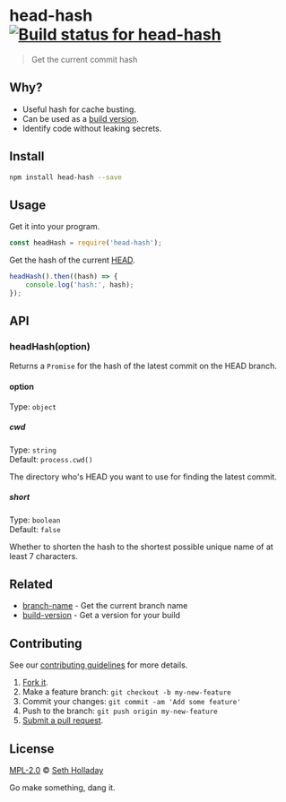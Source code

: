 # head-hash [![Build status for head-hash](https://img.shields.io/circleci/project/sholladay/head-hash/master.svg "Build Status")](https://circleci.com/gh/sholladay/head-hash "Builds")

> Get the current commit hash

## Why?

 - Useful hash for cache busting.
 - Can be used as a [build version](https://github.com/sholladay/build-version).
 - Identify code without leaking secrets.

## Install

```sh
npm install head-hash --save
```

## Usage

Get it into your program.

```js
const headHash = require('head-hash');
```

Get the hash of the current [HEAD](http://stackoverflow.com/a/2529982 "The git HEAD is the current commit.").

```js
headHash().then((hash) => {
    console.log('hash:', hash);
});
```

## API

### headHash(option)

Returns a `Promise` for the hash of the latest commit on the HEAD branch.

#### option

Type: `object`

##### cwd

Type: `string`<br>
Default: `process.cwd()`

The directory who's HEAD you want to use for finding the latest commit.

##### short

Type: `boolean`<br>
Default: `false`

Whether to shorten the hash to the shortest possible unique name of at least 7 characters.

## Related

 - [branch-name](https://github.com/sholladay/branch-name) - Get the current branch name
 - [build-version](https://github.com/sholladay/build-version) - Get a version for your build

## Contributing

See our [contributing guidelines](https://github.com/sholladay/head-hash/blob/master/CONTRIBUTING.md "Guidelines for participating in this project") for more details.

1. [Fork it](https://github.com/sholladay/head-hash/fork).
2. Make a feature branch: `git checkout -b my-new-feature`
3. Commit your changes: `git commit -am 'Add some feature'`
4. Push to the branch: `git push origin my-new-feature`
5. [Submit a pull request](https://github.com/sholladay/head-hash/compare "Submit code to this project for review").

## License

[MPL-2.0](https://github.com/sholladay/head-hash/blob/master/LICENSE "License for head-hash") © [Seth Holladay](https://seth-holladay.com "Author of head-hash")

Go make something, dang it.
